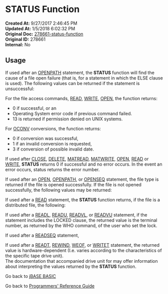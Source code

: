 # STATUS Function

**Created At:** 9/27/2017 2:46:45 PM  
**Updated At:** 1/5/2018 6:02:32 PM  
**Original Doc:** [278661-status-function](https://docs.jbase.com/36868-jbase-basic/278661-status-function)  
**Original ID:** 278661  
**Internal:** No  

## Usage

If used after an [OPENPATH](./../openpath) statement, the **STATUS** function will find the cause of a file open failure (that is, for a statement in which the ELSE clause is used). The following values can be returned if the statement is unsuccessful:

For the file access commands, [READ](./../read), [WRITE](./../write), [OPEN](./../open), the function returns:

- 0 if successful, or an
- Operating System error code if previous command failed.
- 13 is returned if permission denied on UNIX systems.

For [OCONV](./../oconv) conversions, the function returns:

- 0 if conversion was successful,
- 1 if an invalid conversion is requested,
- 3 if conversion of possible invalid date.

If used after [CLOSE](./../close), [DELETE](./../delete), [MATREAD](./../matread), [MATWRITE](./../matwrite), [OPEN](./../open), [READ](./../read) or [WRITE](./../write), **STATUS** returns 0 if successful and no error occurs. In the event an error occurs, status returns the error number.

If used after an [OPEN](./../open), [OPENPATH](./../openpath), or [OPENSEQ](./../openseq) statement, the file type is returned if the file is opened successfully. If the file is not opened successfully, the following values may be returned:

If used after a [READ](./../read) statement, the **STATUS** function returns, if the file is a distributed file, the following:

If used after a [READL](./../readl), [READU](./../readu), [READVL](./../readvl), or [READVU](./../readvu) statement, if the statement includes the LOCKED clause, the returned value is the terminal number, as returned by the WHO command, of the user who set the lock.

If used after a [READSEQ](./../readseq) statement,

If used after a [READT](./../readt), [REWIND](./../rewind), [WEOF](./../weof), or [WRITET](./../writet) statement, the returned value is hardware-dependent (I.e. varies according to the characteristics of the specific tape drive unit).  
The documentation that accompanied drive unit for may offer information about interpreting the values returned by the **STATUS** function.

Go back to [jBASE BASIC](./../README.md)

Go back to [Programmers' Reference Guide](./../../reference-guides/jbc/README.md)

  
<PageFooter />
